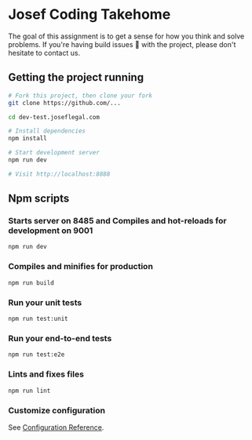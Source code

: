 # Josef Coding Takehome

The goal of this assignment is to get a sense for how you think and solve problems. If you're having build issues 🔧 with the project, please don't hesitate to contact us.

## Getting the project running

```bash
# Fork this project, then clone your fork
git clone https://github.com/...

cd dev-test.joseflegal.com

# Install dependencies
npm install

# Start development server
npm run dev

# Visit http://localhost:8888

```

## Npm scripts

### Starts server on 8485 and Compiles and hot-reloads for development on 9001

```
npm run dev
```

### Compiles and minifies for production

```
npm run build
```

### Run your unit tests

```
npm run test:unit
```

### Run your end-to-end tests

```
npm run test:e2e
```

### Lints and fixes files

```
npm run lint
```

### Customize configuration

See [Configuration Reference](https://cli.vuejs.org/config/).
